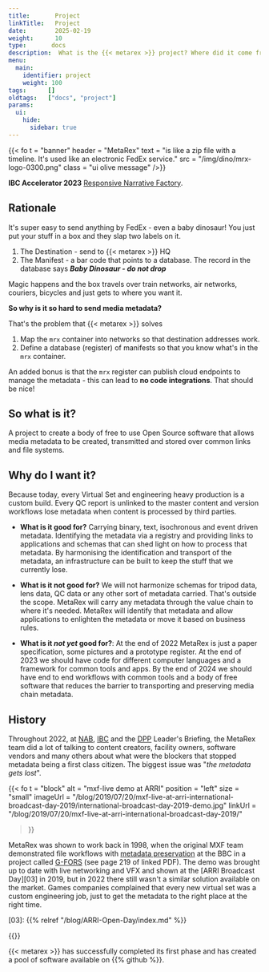 ```yaml
---
title:       Project
linkTitle:   Project
date:        2025-02-19
weight:      10
type:       docs
description:  What is the {{< metarex >}} project? Where did it come from?  What will it deliver?
menu:
  main:
    identifier: project
    weight: 100
tags:      []  
oldtags:   ["docs", "project"]
params:
  ui:
    hide:
      sidebar: true
---
```

<!-- markdownlint-disable MD033-->

{{< fo t = "banner"
    header = "MetaRex"
    text = "is like a zip file with a timeline. It's used like an electronic FedEx service."
    src = "/img/dino/mrx-logo-0300.png"
    class = "ui olive message"
/>}}

**IBC Accelerator 2023** [Responsive Narrative Factory](/project/archive/ibc2023/).

## Rationale

It's super easy to send anything by FedEx - even a baby dinosaur! You just put your stuff in a box and they slap two labels on it.

1. The Destination - send to {{< metarex >}} HQ
2. The Manifest - a bar code that points to a database. The record in the database says **_Baby Dinosaur - do not drop_**

Magic happens and the box travels over train networks, air networks, couriers, bicycles and just gets to where you want it.

**So why is it so hard to send media metadata?**

That's the problem that {{< metarex >}} solves

1. Map the `mrx` container into networks so that destination addresses work.
2. Define a database (register) of manifests so that you know what's in the
   `mrx` container.

An added bonus is that the `mrx` register can publish cloud endpoints to manage the metadata - this can lead to **no code integrations**. That should be nice!

## So what is it?

A project to create a body of free to use Open Source software that allows media metadata to be created, transmitted and stored over common links and file
systems.

## Why do I want it?

Because today, every Virtual Set and engineering heavy production is a custom build. Every QC report is unlinked to the master content and version workflows lose metadata when content is processed by third parties.

* **What is it good for?** Carrying binary, text, isochronous and event driven metadata. Identifying the metadata via a registry and providing links to  applications and schemas that can shed light on how to process that metadata. By harmonising the identification and transport of the metadata, an infrastructure can be built to keep the stuff that we currently lose.

* **What is it not good for?** We will not harmonize schemas for tripod data, lens data, QC data or any other sort of metadata carried. That's outside the scope. MetaRex will carry any metadata through the value chain to where it's needed. MetaRex will identify that metadata and allow applications to enlighten the metadata or move it based on business rules.

* **What is it *not yet* good for?**: At the end of 2022 MetaRex is just a paper specification, some pictures and a prototype register. At the end of 2023 we should have code for different computer languages and a framework for common tools and apps. By the end of 2024 we should have end to end workflows with common tools and a body of free software that reduces the barrier to transporting and preserving media chain metadata.

<a id="history"></a>

## History

Throughout 2022, at [NAB], [IBC] and the [DPP] Leader's Briefing, the MetaRex team did a lot of talking to  content creators, facility owners, software vendors and many others about what were the blockers that stopped metadata being a first class citizen. The biggest issue was "_the metadata gets lost_".

{{< fo t = "block"
    alt =      "mxf-live demo at ARRI"
    position = "left"
    size =     "small"
    imageUrl = "/blog/2019/07/20/mxf-live-at-arri-international-broadcast-day-2019/international-broadcast-day-2019-demo.jpg"
    linkUrl =  "/blog/2019/07/20/mxf-live-at-arri-international-broadcast-day-2019/"
>}}

MetaRex was shown to work back in 1998, when the original MXF team demonstrated file workflows with [metadata preservation][01] at the BBC in a project called [G-FORS][02] (see page 219 of linked PDF). The demo was brought up to date with live networking and VFX and shown at the [ARRI Broadcast Day][03] in 2019, but in 2022 there still wasn't a similar solution available on the market. Games companies complained that every new virtual set was a custom engineering job, just to get the metadata to the right place at the right time.

[01]: https://www.govinfo.gov/content/pkg/GOVPUB-C13-de2599f27af453fcf0f525f99cebe66c/pdf/GOVPUB-C13-de2599f27af453fcf0f525f99cebe66c.pdf
[02]: https://www.tvtechnology.com/news/mxf-gets-ready-for-nab-are-you-ready-for-it-242793
[03]: {{% relref "/blog/ARRI-Open-Day/index.md" %}}

{{</fo>}}

{{< metarex >}} has successfully completed its first phase and has created a pool of software available on {{% github %}}.

[DPP]:         /blog/2022/11/16/2022-11-16-dpp-leaders-briefing/
[IBC]:         /blog/2022/09/18/ibc-show-2022/
[NAB]:         /blog/2022/04/23/metarex-at-nab-2022-in-las-vegas/
[status]:      /project/status/